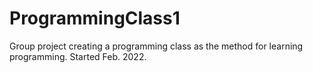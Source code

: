# ProgrammingClass1
Group project creating a programming class as the method for learning programming. Started Feb. 2022.
